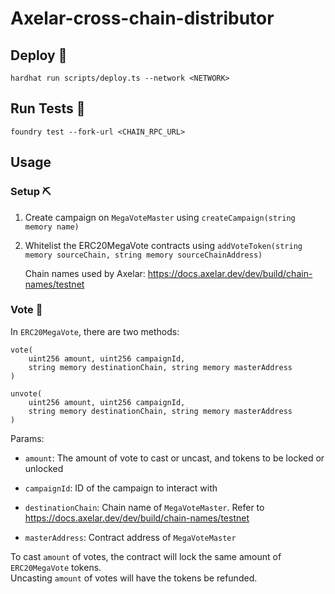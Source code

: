 # Axelar-cross-chain-distributor

## Deploy 🚀

```
hardhat run scripts/deploy.ts --network <NETWORK>
```

## Run Tests 🤖

```basg
foundry test --fork-url <CHAIN_RPC_URL>
```
## Usage

### Setup ⛏️

1. Create campaign on `MegaVoteMaster` using `createCampaign(string memory name)`
2. Whitelist the ERC20MegaVote contracts using `addVoteToken(string memory sourceChain, string memory sourceChainAddress)`
    
    Chain names used by Axelar: https://docs.axelar.dev/dev/build/chain-names/testnet

### Vote 📮

In `ERC20MegaVote`, there are two methods:

```solidity
vote(
    uint256 amount, uint256 campaignId,
    string memory destinationChain, string memory masterAddress
) 
```

```solidity
unvote(
    uint256 amount, uint256 campaignId,
    string memory destinationChain, string memory masterAddress
) 
```

Params:

- `amount`: The amount of vote to cast or uncast, and tokens to be locked or unlocked

- `campaignId`: ID of the campaign to interact with

- `destinationChain`: Chain name of `MegaVoteMaster`. Refer to https://docs.axelar.dev/dev/build/chain-names/testnet

- `masterAddress`: Contract address of `MegaVoteMaster`

To cast `amount` of votes, the contract will lock the same amount of `ERC20MegaVote` tokens.  
Uncasting `amount` of votes will have the tokens be refunded.



